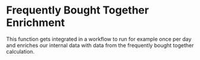 # Frequently Bought Together Enrichment

This function gets integrated in a workflow to run for example once per day and enriches our internal data with data from the frequently bought together calculation.
